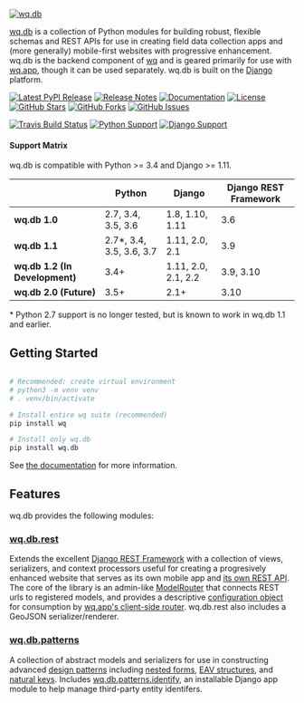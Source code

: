 [![wq.db](https://raw.github.com/wq/wq/master/images/256/wq.db.png)](https://wq.io/wq.db)

[wq.db](https://wq.io/wq.db) is a collection of Python modules for building robust, flexible schemas and REST APIs for use in creating field data collection apps and (more generally) mobile-first websites with progressive enhancement.  wq.db is the backend component of [wq] and is geared primarily for use with [wq.app], though it can be used separately.  wq.db is built on the [Django] platform.


[![Latest PyPI Release](https://img.shields.io/pypi/v/wq.db.svg)](https://pypi.org/project/wq.db)
[![Release Notes](https://img.shields.io/github/release/wq/wq.db.svg)](https://github.com/wq/wq.db/releases)
[![Documentation](https://img.shields.io/badge/Docs-1.1-blue.svg)](https://wq.io/wq.db)
[![License](https://img.shields.io/pypi/l/wq.db.svg)](https://wq.io/license)
[![GitHub Stars](https://img.shields.io/github/stars/wq/wq.db.svg)](https://github.com/wq/wq.db/stargazers)
[![GitHub Forks](https://img.shields.io/github/forks/wq/wq.db.svg)](https://github.com/wq/wq.db/network)
[![GitHub Issues](https://img.shields.io/github/issues/wq/wq.db.svg)](https://github.com/wq/wq.db/issues)

[![Travis Build Status](https://img.shields.io/travis/wq/wq.db/master.svg)](https://travis-ci.org/wq/wq.db)
[![Python Support](https://img.shields.io/pypi/pyversions/wq.db.svg)](https://pypi.org/project/wq.db)
[![Django Support](https://img.shields.io/pypi/djversions/wq.db.svg)](https://pypi.org/project/wq.db)

#### Support Matrix

wq.db is compatible with Python >= 3.4 and Django >= 1.11.

&nbsp;      | Python | Django | Django REST Framework
------------|--------|--------|-----------------------
**wq.db 1.0** | 2.7, 3.4, 3.5, 3.6 | 1.8, 1.10, 1.11 | 3.6
**wq.db 1.1** | 2.7*, 3.4, 3.5, 3.6, 3.7 | 1.11, 2.0, 2.1 | 3.9
**wq.db 1.2 (In Development)** | 3.4+ | 1.11, 2.0, 2.1, 2.2 | 3.9, 3.10
**wq.db 2.0 (Future)** | 3.5+ | 2.1+ | 3.10

&#42; Python 2.7 support is no longer tested, but is known to work in wq.db 1.1 and earlier.

## Getting Started

```bash

# Recommended: create virtual environment
# python3 -m venv venv
# . venv/bin/activate

# Install entire wq suite (recommended)
pip install wq

# Install only wq.db
pip install wq.db
```

See [the documentation] for more information.

## Features

wq.db provides the following modules:

### [wq.db.rest]
Extends the excellent [Django REST Framework] with a collection of views, serializers, and context processors useful for creating a progresively enhanced website that serves as its own mobile app and [its own REST API].  The core of the library is an admin-like [ModelRouter] that connects REST urls to registered models, and provides a descriptive [configuration object] for consumption by [wq.app's client-side router].  wq.db.rest also includes a GeoJSON serializer/renderer.

### [wq.db.patterns]
A collection of abstract models and serializers for use in constructing advanced [design patterns] including [nested forms], [EAV structures][EAV], and [natural keys].  Includes [wq.db.patterns.identify][identify], an installable Django app module to help manage third-party entity identifers.

[wq]: https://wq.io
[Django]: https://www.djangoproject.com/
[the documentation]: https://wq.io/docs/
[wq.db.rest]: https://wq.io/docs/about-rest
[wq.app]: https://wq.io/wq.app
[its own REST API]: https://wq.io/docs/website-rest-api
[wq.app's client-side router]: https://wq.io/docs/app-js
[Django REST Framework]: http://django-rest-framework.org
[ModelRouter]: https://wq.io/docs/router
[configuration object]: https://wq.io/docs/config
[wq.db.patterns]: https://wq.io/docs/about-patterns
[design patterns]: https://wq.io/docs/about-patterns
[identify]: https://wq.io/docs/identify
[relate]: https://wq.io/docs/relate
[design patterns]: https://wq.io/docs/about-patterns
[nested forms]: https://wq.io/docs/nested-forms
[EAV]: https://wq.io/docs/eav-vs-relational
[natural keys]: https://github.com/wq/django-natural-keys
